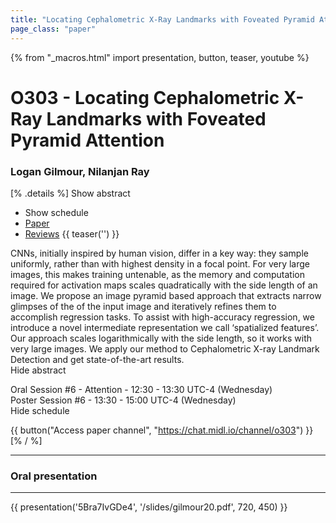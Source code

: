 ```yaml
---
title: "Locating Cephalometric X-Ray Landmarks with Foveated Pyramid Attention"
page_class: "paper"
---
```


{% from "_macros.html" import presentation, button, teaser, youtube %}

# O303 - Locating Cephalometric X-Ray Landmarks with Foveated Pyramid Attention

### Logan Gilmour, Nilanjan Ray

[% .details %]
<a class="toggle_visibility" data-selector=".abstract" data-level="3">Show abstract</a>
- <a class="toggle_visibility" data-selector=".schedule" data-level="3">Show schedule</a>
- <a href="https://openreview.net/pdf?id=6oG9zkHVLa">Paper</a>
- <a href="https://openreview.net/forum?id=6oG9zkHVLa">Reviews</a>
{{ teaser('') }}

<p>
    <span class="abstract">
        CNNs, initially inspired by human vision, differ in a key way: they sample uniformly, rather than with highest density in a focal point. For very large images, this makes training untenable, as the memory and computation required for activation maps scales quadratically with the side length of an image. We propose an image pyramid based approach that extracts narrow glimpses of the of the input image and iteratively refines them to accomplish regression tasks. To assist with high-accuracy regression, we introduce a novel intermediate representation we call ‘spatialized features’. Our approach scales logarithmically with the side length, so it works with very large images. We apply our method to Cephalometric X-ray Landmark Detection and get state-of-the-art results.
        <br>
        <span class="actions"><a class="toggle_visibility" data-level="2">Hide abstract</a></span>
    </span>
</p>

<p>
    <span class="schedule">
        Oral Session #6 - Attention  - 12:30 - 13:30 UTC-4 (Wednesday)<br>Poster Session #6  - 13:30 - 15:00 UTC-4 (Wednesday)
        <br>
        <span class="actions"><a class="toggle_visibility" data-level="2">Hide schedule</a></span>
    </span>
</p>

{{ button("Access paper channel", "https://chat.midl.io/channel/o303") }}
[% / %]

---


### Oral presentation

---

{{ presentation('5Bra7IvGDe4', '/slides/gilmour20.pdf', 720, 450) }}